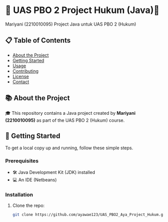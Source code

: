 # 🌟 UAS PBO 2 Project Hukum (Java)🌟

Mariyani (2210010095) Project Java untuk UAS PBO 2 (Hukum)

## 📋 Table of Contents
- [About the Project](#about-the-project)
- [Getting Started](#getting-started)
- [Usage](#usage)
- [Contributing](#contributing)
- [License](#license)
- [Contact](#contact)

## 📚 About the Project
🎓 This repository contains a Java project created by **Mariyani (2210010095)** as part of the UAS PBO 2 (Hukum) course.

## 🚀 Getting Started
To get a local copy up and running, follow these simple steps.

### Prerequisites
- 🛠️ Java Development Kit (JDK) installed
- 💻 An IDE (Netbeans)

### Installation
1. Clone the repo:
   ```sh
   git clone https://github.com/ayawae123/UAS_PBO2_Aya_Project_Hukum.git
